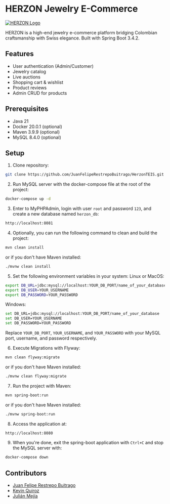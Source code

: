 # HERZON Jewelry E-Commerce

[![HERZON Logo](logo.png)](https://example.com)

HERZON is a high-end jewelry e-commerce platform bridging Colombian craftsmanship with Swiss elegance. Built with Spring Boot 3.4.2.

## Features
- User authentication (Admin/Customer)
- Jewelry catalog
- Live auctions
- Shopping cart & wishlist
- Product reviews
- Admin CRUD for products

## Prerequisites
- Java 21
- Docker 20.0.1 (optional)
- Maven 3.9.9 (optional)
- MySQL 8.4.0 (optional)

## Setup
1. Clone repository:
```bash
git clone https://github.com/JuanFelipeRestrepoBuitrago/HerzonTEIS.git
```
2. Run MySQL server with the docker-compose file at the root of the project:
```bash
docker-compose up -d
```
3. Enter to MyPHPAdmin, login with user `root` and password `123`, and create a new database named `herzon_db`:
```bash
http://localhost:8081
```
4. Optionally, you can run the following command to clean and build the project:
```bash
mvn clean install
```
or if you don't have Maven installed:
```bash
./mvnw clean install
```
5. Set the following environment variables in your system:
Linux or MacOS:
```bash
export DB_URL=jdbc:mysql://localhost:YOUR_DB_PORT/name_of_your_database
export DB_USER=YOUR_USERNAME
export DB_PASSWORD=YOUR_PASSWORD
```
Windows:
```bash
set DB_URL=jdbc:mysql://localhost:YOUR_DB_PORT/name_of_your_database
set DB_USER=YOUR_USERNAME
set DB_PASSWORD=YOUR_PASSWORD
```
Replace `YOUR_DB_PORT`, `YOUR_USERNAME`, and `YOUR_PASSWORD` with your MySQL port, username, and password respectively.

6. Execute Migrations with Flyway:
```bash
mvn clean flyway:migrate
```
or if you don't have Maven installed:
```bash
./mvnw clean flyway:migrate
```

7. Run the project with Maven:
```bash
mvn spring-boot:run
```
or if you don't have Maven installed:
```bash
./mvnw spring-boot:run
```
8. Access the application at:
```bash
http://localhost:8080
```
9. When you're done, exit the spring-boot application with `Ctrl+C` and stop the MySQL server with:
```bash
docker-compose down
```

## Contributors

- [Juan Felipe Restrepo Buitrago](https://github.com/JuanFelipeRestrepoBuitrago)
- [Kevin Quiroz](https://github.com/KevinQzG)
- [Julián Mejía](https://github.com/julimejia)
